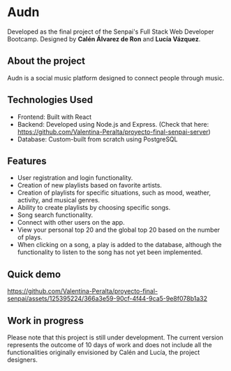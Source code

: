 # Audn
Developed as the final project of the Senpai's Full Stack Web Developer Bootcamp.
Designed by **Calén Álvarez de Ron** and **Lucía Vázquez**.

## About the project
Audn is a social music platform designed to connect people through music.

## Technologies Used
- Frontend: Built with React
- Backend: Developed using Node.js and Express. (Check that here: https://github.com/Valentina-Peralta/proyecto-final-senpai-server)
- Database: Custom-built from scratch using PostgreSQL

## Features
- User registration and login functionality.
- Creation of new playlists based on favorite artists.
- Creation of playlists for specific situations, such as mood, weather, activity, and musical genres.
- Ability to create playlists by choosing specific songs.
- Song search functionality.
- Connect with other users on the app.
- View your personal top 20 and the global top 20 based on the number of plays.
- When clicking on a song, a play is added to the database, although the functionality to listen to the song has not yet been implemented.

## Quick demo

https://github.com/Valentina-Peralta/proyecto-final-senpai/assets/125395224/366a3e59-90cf-4f44-9ca5-9e8f078b1a32

## Work in progress
Please note that this project is still under development. The current version represents the outcome of 10 days of work and does not include all the functionalities originally envisioned by Calén and Lucía, the project designers.
